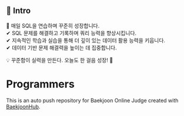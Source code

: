 ## :pushpin: Intro
🚀 매일 SQL을 연습하며 꾸준히 성장합니다.
<br>
✔ SQL 문제를 해결하고 기록하며 쿼리 능력을 향상시킵니다.
<br>
✔ 지속적인 학습과 실습을 통해 더 깊이 있는 데이터 활용 능력을 키웁니다.
<br>
✔ 데이터 기반 문제 해결력을 높이는 데 집중합니다.

💡 꾸준함이 실력을 만든다. 오늘도 한 걸음 성장! 🌱

# Programmers
This is an auto push repository for Baekjoon Online Judge created with [BaekjoonHub](https://github.com/BaekjoonHub/BaekjoonHub).
